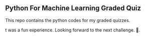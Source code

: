 ## Python For Machine Learning Graded Quiz

This repo contains the python codes for my graded quizzes.

t was a fun experience. Looking forward to the next challenge. :muscle:.
